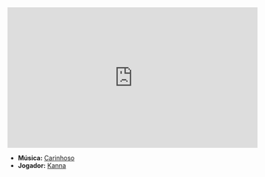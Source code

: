 <iframe width="560" height="315" src="https://www.youtube.com/embed/7217Xga4zOw?si=F5w1U1uvt6ivZn-0" title="YouTube video player" frameborder="0" allow="accelerometer; autoplay; clipboard-write; encrypted-media; gyroscope; picture-in-picture; web-share" referrerpolicy="strict-origin-when-cross-origin" allowfullscreen></iframe>

- **Música:** [Carinhoso](content/Músicas/Carinhoso.md)
- **Jogador:** [Kanna](content/Jogadores/Kanna.md)
